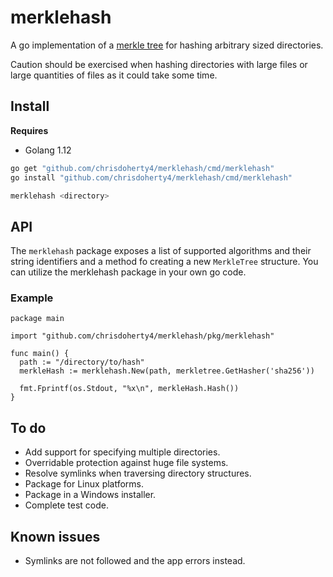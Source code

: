 # merklehash

A go implementation of a [merkle tree](https://en.wikipedia.org/wiki/Merkle_tree)
for hashing arbitrary sized directories.

Caution should be exercised when hashing directories with large files or large quantities
of files as it could take some time.

## Install

**Requires**

* Golang 1.12

```bash
go get "github.com/chrisdoherty4/merklehash/cmd/merklehash"
go install "github.com/chrisdoherty4/merklehash/cmd/merklehash"

merklehash <directory>
```

## API

The `merklehash` package exposes a list of supported algorithms and their
string identifiers and a method fo creating a new `MerkleTree` structure. You
can utilize the merklehash package in your own go code.

### Example

```golang
package main

import "github.com/chrisdoherty4/merklehash/pkg/merklehash"

func main() {
  path := "/directory/to/hash"
  merkleHash := merklehash.New(path, merkletree.GetHasher('sha256'))

  fmt.Fprintf(os.Stdout, "%x\n", merkleHash.Hash())
}
```

## To do

* Add support for specifying multiple directories.
* Overridable protection against huge file systems.
* Resolve symlinks when traversing directory structures.
* Package for Linux platforms.
* Package in a Windows installer.
* Complete test code.

## Known issues

* Symlinks are not followed and the app errors instead.
